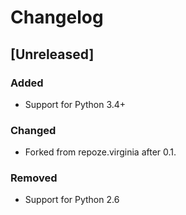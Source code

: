 # Changelog

## [Unreleased]

### Added
- Support for Python 3.4+

### Changed
- Forked from repoze.virginia after 0.1.

### Removed
- Support for Python 2.6

